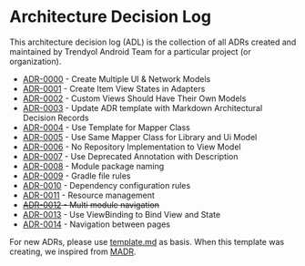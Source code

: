 # Architecture Decision Log

This architecture decision log (ADL) is the collection of all ADRs created and maintained by Trendyol Android Team for a particular project (or organization).

- [ADR-0000](adr/0000-create-multiple-ui-network-models.md) - Create Multiple UI & Network Models
- [ADR-0001](adr/0001-create-item-view-states-in-adapters.md) - Create Item View States in Adapters
- [ADR-0002](adr/0002-custom-views-should-have-their-own-models.md) - Custom Views Should Have Their Own Models
- [ADR-0003](adr/0003-update-adr-template-with-madr.md) - Update ADR template with Markdown Architectural Decision Records
- [ADR-0004](adr/0004-use-template-for-mapper-class.md) - Use Template for Mapper Class
- [ADR-0005](adr/0005-use-same-mapper-for-library-and-ui-model.md) - Use Same Mapper Class for Library and Ui Model
- [ADR-0006](adr/0006-no-repository-implemantation-to-view-model.md) - No Repository Implementation to View Model
- [ADR-0007](adr/0007-use-deprecated-annotation-with-description.md) - Use Deprecated Annotation with Description
- [ADR-0008](adr/0008-module-package-naming.md) - Module package naming
- [ADR-0009](adr/0009-gradle-rules.md) - Gradle file rules
- [ADR-0010](adr/0010-dependency-rules.md) - Dependency configuration rules
- [ADR-0011](adr/0011-resource-management.md) - Resource management
- ~~[ADR-0012](adr/0012-multi-module-navigation.md) - Multi module navigation~~
- [ADR-0013](adr/0013-use-view-binding-to-bind-view-and-state.md) - Use ViewBinding to Bind View and State
- [ADR-0014](adr/0014-navigation-between-pages.md) - Navigation between pages

For new ADRs, please use [template.md](template.md) as basis. When this template was creating, we inspired from [MADR](https://adr.github.io/madr/).
